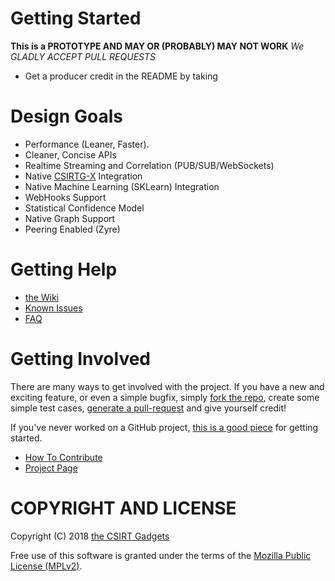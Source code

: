 # Getting Started
**This is a PROTOTYPE AND MAY OR (PROBABLY) MAY NOT WORK**
*We GLADLY ACCEPT PULL REQUESTS*

* Get a producer credit in the README by taking

# Design Goals

* Performance (Leaner, Faster).
* Cleaner, Concise APIs
* Realtime Streaming and Correlation (PUB/SUB/WebSockets)
* Native [CSIRTG-X](https://csirtg.io) Integration
* Native Machine Learning (SKLearn) Integration
* WebHooks Support
* Statistical Confidence Model
* Native Graph Support
* Peering Enabled (Zyre)

# Getting Help
 * [the Wiki](https://github.com/csirtgadgets/verbose-robot/wiki)
 * [Known Issues](https://github.com/csirtgadgets/verbose-robot/issues?labels=bug&state=open)
 * [FAQ](https://github.com/csirtgadgets/verbose-robot/wiki/FAQ)

# Getting Involved
There are many ways to get involved with the project. If you have a new and exciting feature, or even a simple bugfix, simply [fork the repo](https://help.github.com/articles/fork-a-repo), create some simple test cases, [generate a pull-request](https://help.github.com/articles/using-pull-requests) and give yourself credit!

If you've never worked on a GitHub project, [this is a good piece](https://guides.github.com/activities/contributing-to-open-source) for getting started.

* [How To Contribute](contributing.md)  
* [Project Page](http://csirtgadgets.com/collective-intelligence-framework/)

# COPYRIGHT AND LICENSE

Copyright (C) 2018 [the CSIRT Gadgets](http://csirtgadgets.com)

Free use of this software is granted under the terms of the [Mozilla Public License (MPLv2)](https://www.mozilla.org/en-US/MPL/2.0/).
